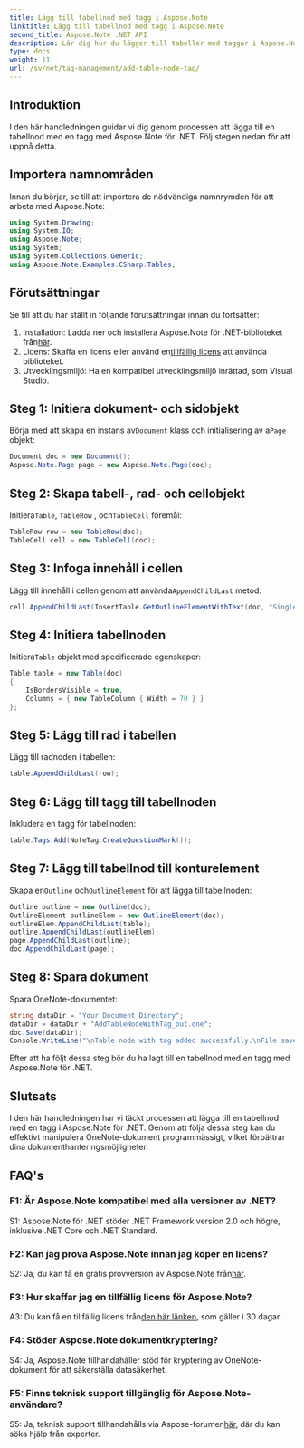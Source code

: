 ```yaml
---
title: Lägg till tabellnod med tagg i Aspose.Note
linktitle: Lägg till tabellnod med tagg i Aspose.Note
second_title: Aspose.Note .NET API
description: Lär dig hur du lägger till tabeller med taggar i Aspose.Note för .NET. Förbättra dina dokumenthanteringsfärdigheter programmatiskt.
type: docs
weight: 11
url: /sv/net/tag-management/add-table-node-tag/
---
```

## Introduktion

I den här handledningen guidar vi dig genom processen att lägga till en tabellnod med en tagg med Aspose.Note för .NET. Följ stegen nedan för att uppnå detta.

## Importera namnområden

Innan du börjar, se till att importera de nödvändiga namnrymden för att arbeta med Aspose.Note:

```csharp
using System.Drawing;
using System.IO;
using Aspose.Note;
using System;
using System.Collections.Generic;
using Aspose.Note.Examples.CSharp.Tables;
```

## Förutsättningar

Se till att du har ställt in följande förutsättningar innan du fortsätter:

1.  Installation: Ladda ner och installera Aspose.Note för .NET-biblioteket från[här](https://releases.aspose.com/note/net/).
2.  Licens: Skaffa en licens eller använd en[tillfällig licens](https://purchase.aspose.com/temporary-license/) att använda biblioteket.
3. Utvecklingsmiljö: Ha en kompatibel utvecklingsmiljö inrättad, som Visual Studio.

## Steg 1: Initiera dokument- och sidobjekt

 Börja med att skapa en instans av`Document` klass och initialisering av a`Page` objekt:

```csharp
Document doc = new Document();
Aspose.Note.Page page = new Aspose.Note.Page(doc);
```

## Steg 2: Skapa tabell-, rad- och cellobjekt

 Initiera`Table`, `TableRow` , och`TableCell` föremål:

```csharp
TableRow row = new TableRow(doc);
TableCell cell = new TableCell(doc);
```

## Steg 3: Infoga innehåll i cellen

 Lägg till innehåll i cellen genom att använda`AppendChildLast` metod:

```csharp
cell.AppendChildLast(InsertTable.GetOutlineElementWithText(doc, "Single cell."));
```

## Steg 4: Initiera tabellnoden

 Initiera`Table` objekt med specificerade egenskaper:

```csharp
Table table = new Table(doc)
{
    IsBordersVisible = true,
    Columns = { new TableColumn { Width = 70 } }
};
```

## Steg 5: Lägg till rad i tabellen

Lägg till radnoden i tabellen:

```csharp
table.AppendChildLast(row);
```

## Steg 6: Lägg till tagg till tabellnoden

Inkludera en tagg för tabellnoden:

```csharp
table.Tags.Add(NoteTag.CreateQuestionMark());
```

## Steg 7: Lägg till tabellnod till konturelement

 Skapa en`Outline` och`OutlineElement` för att lägga till tabellnoden:

```csharp
Outline outline = new Outline(doc);
OutlineElement outlineElem = new OutlineElement(doc);
outlineElem.AppendChildLast(table);
outline.AppendChildLast(outlineElem);
page.AppendChildLast(outline);
doc.AppendChildLast(page);
```

## Steg 8: Spara dokument

Spara OneNote-dokumentet:

```csharp
string dataDir = "Your Document Directory";
dataDir = dataDir + "AddTableNodeWithTag_out.one";
doc.Save(dataDir);
Console.WriteLine("\nTable node with tag added successfully.\nFile saved at " + dataDir);
```

Efter att ha följt dessa steg bör du ha lagt till en tabellnod med en tagg med Aspose.Note för .NET.

## Slutsats

I den här handledningen har vi täckt processen att lägga till en tabellnod med en tagg i Aspose.Note för .NET. Genom att följa dessa steg kan du effektivt manipulera OneNote-dokument programmässigt, vilket förbättrar dina dokumenthanteringsmöjligheter.

## FAQ's

### F1: Är Aspose.Note kompatibel med alla versioner av .NET?

S1: Aspose.Note för .NET stöder .NET Framework version 2.0 och högre, inklusive .NET Core och .NET Standard.

### F2: Kan jag prova Aspose.Note innan jag köper en licens?

 S2: Ja, du kan få en gratis provversion av Aspose.Note från[här](https://releases.aspose.com/).

### F3: Hur skaffar jag en tillfällig licens för Aspose.Note?

 A3: Du kan få en tillfällig licens från[den här länken](https://purchase.aspose.com/temporary-license/), som gäller i 30 dagar.

### F4: Stöder Aspose.Note dokumentkryptering?

S4: Ja, Aspose.Note tillhandahåller stöd för kryptering av OneNote-dokument för att säkerställa datasäkerhet.

### F5: Finns teknisk support tillgänglig för Aspose.Note-användare?

 S5: Ja, teknisk support tillhandahålls via Aspose-forumen[här](https://forum.aspose.com/c/note/28), där du kan söka hjälp från experter.